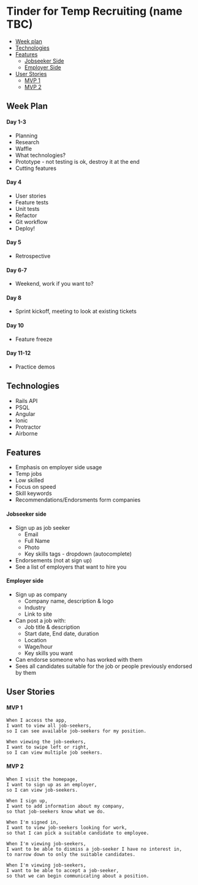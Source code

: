 # Tinder for Temp Recruiting (name TBC)

* [Week plan](#week-plan)
* [Technologies](#technologies)
* [Features](#features)
  * [Jobseeker Side](#jobseeker-side)
  * [Employer Side](#employer-side)
* [User Stories](#user-stories)
  * [MVP 1](#mvp-1)
  * [MVP 2](#mvp-2)

## Week Plan

#### Day 1-3
  * Planning
  * Research
  * Waffle
  * What technologies?
  * Prototype - not testing is ok, destroy it at the end
  * Cutting features

#### Day 4
  * User stories
  * Feature tests
  * Unit tests
  * Refactor
  * Git workflow
  * Deploy!

#### Day 5
  * Retrospective

#### Day 6-7
  * Weekend, work if you want to?

#### Day 8
  * Sprint kickoff, meeting to look at existing tickets

#### Day 10
  * Feature freeze

#### Day 11-12
  * Practice demos


## Technologies
 * Rails API
 * PSQL
 * Angular
 * Ionic
 * Protractor
 * Airborne

## Features

  * Emphasis on employer side usage
  * Temp jobs
  * Low skilled
  * Focus on speed
  * Skill keywords
  * Recommendations/Endorsments form companies


#### Jobseeker side
  * Sign up as job seeker
    * Email
    * Full Name
    * Photo
    * Key skills tags - dropdown (autocomplete)
  * Endorsements (not at sign up)
  * See a list of employers that want to hire you


#### Employer side
  * Sign up as company
    * Company name, description & logo
    * Industry
    * Link to site
  * Can post a job with:
    * Job title & description
    * Start date, End date, duration
    * Location
    * Wage/hour
    * Key skills you want
  * Can endorse someone who has worked with them
  * Sees all candidates suitable for the job or people previously endorsed by them

## User Stories

#### MVP 1

```
When I access the app,
I want to view all job-seekers,
so I can see available job-seekers for my position.

When viewing the job-seekers,
I want to swipe left or right,
so I can view multiple job seekers.
```

#### MVP 2

```
When I visit the homepage,
I want to sign up as an employer,
so I can view job-seekers.

When I sign up,
I want to add information about my company,
so that job-seekers know what we do.

When I'm signed in,
I want to view job-seekers looking for work,
so that I can pick a suitable candidate to employee.

When I'm viewing job-seekers,
I want to be able to dismiss a job-seeker I have no interest in,
to narrow down to only the suitable candidates.

When I'm viewing job-seekers,
I want to be able to accept a job-seeker,
so that we can begin communicating about a position.
```

